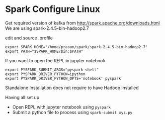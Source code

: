 # Spark Configure Linux

Get required version of kafka from http://spark.apache.org/downloads.html We are using spark-2.4.5-bin-hadoop2.7

edit and source .profile

```
export SPARK_HOME="/home/prasun/spark/spark-2.4.5-bin-hadoop2.7"
export PATH="$SPARK_HOME/bin:$PATH"
```
If you want to open the REPL in jupyter notebook
```
export PYSPARK_SUBMIT_ARGS="pyspark-shell"
export PYSPARK_DRIVER_PYTHON=ipython
export PYSPARK_DRIVER_PYTHON_OPTS='notebook' pyspark
```
Standalone Installation does not require to have Hadoop installed
 
Having all set up
* Open REPL with jupyter notebook using ```pyspark```
* Submit a python file to process using ```spark-submit xyz.py```


